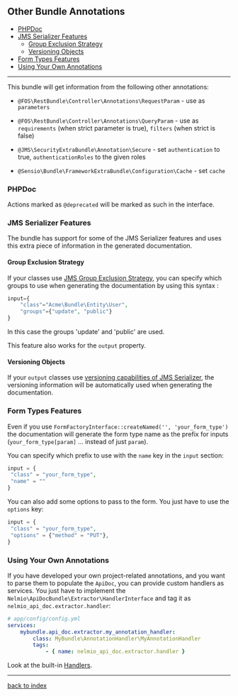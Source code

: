 Other Bundle Annotations
------------------------

* [PHPDoc](#phpdoc)
* [JMS Serializer Features](#jms-serializer-features)
  - [Group Exclusion Strategy](#group-exclusion-strategy)
  - [Versioning Objects](#versioning-objects)
* [Form Types Features](#form-types-features)
* [Using Your Own Annotations](#using-your-own-annotations)

---

This bundle will get information from the following other annotations:

* `@FOS\RestBundle\Controller\Annotations\RequestParam` - use as `parameters`

* `@FOS\RestBundle\Controller\Annotations\QueryParam` - use as `requirements` (when strict parameter is true), `filters` (when strict is false)

* `@JMS\SecurityExtraBundle\Annotation\Secure` - set `authentication` to true, `authenticationRoles` to the given roles

* `@Sensio\Bundle\FrameworkExtraBundle\Configuration\Cache` - set `cache`

### PHPDoc

Actions marked as `@deprecated` will be marked as such in the interface.

### JMS Serializer Features

The bundle has support for some of the JMS Serializer features and uses this
extra piece of information in the generated documentation.

#### Group Exclusion Strategy

If your classes use [JMS Group Exclusion
Strategy](http://jmsyst.com/libs/serializer/master/cookbook/exclusion_strategies#creating-different-views-of-your-objects),
you can specify which groups to use when generating the documentation by using
this syntax :

 ```php
 input={
     "class"="Acme\Bundle\Entity\User",
     "groups"={"update", "public"}
 }
 ```

In this case the groups 'update' and 'public' are used.

This feature also works for the `output` property.

#### Versioning Objects

If your `output` classes use [versioning capabilities of JMS
Serializer](http://jmsyst.com/libs/serializer/master/cookbook/exclusion_strategies#versioning-objects),
the versioning information will be automatically used when generating the
documentation.

### Form Types Features

Even if you use `FormFactoryInterface::createNamed('', 'your_form_type')` the
documentation will generate the form type name as the prefix for inputs
(`your_form_type[param]` ... instead of just `param`).

You can specify which prefix to use with the `name` key in the `input` section:

```php
input = {
 "class" = "your_form_type",
 "name" = ""
}
```

You can also add some options to pass to the form. You just have to use the `options` key:

```php
input = {
 "class" = "your_form_type",
 "options" = {"method" = "PUT"},
}
```


### Using Your Own Annotations

If you have developed your own project-related annotations, and you want to
parse them to populate the `ApiDoc`, you can provide custom handlers as
services. You just have to implement the
`Nelmio\ApiDocBundle\Extractor\HandlerInterface` and tag it as
`nelmio_api_doc.extractor.handler`:

```yaml
# app/config/config.yml
services:
    mybundle.api_doc.extractor.my_annotation_handler:
        class: MyBundle\AnnotationHandler\MyAnnotationHandler
        tags:
            - { name: nelmio_api_doc.extractor.handler }
```

Look at the built-in
[Handlers](https://github.com/nelmio/NelmioApiDocBundle/tree/master/Extractor/Handler).

---

[back to index](index.md)
